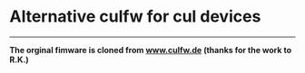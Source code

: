 # Alternative culfw for cul devices
___
**The orginal fimware is cloned from www.culfw.de (thanks for the work to R.K.)**
